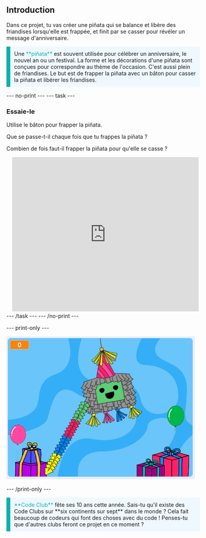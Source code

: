 ## Introduction

Dans ce projet, tu vas créer une piñata qui se balance et libère des friandises lorsqu'elle est frappée, et finit par se casser pour révéler un message d'anniversaire.

<p style="border-left: solid; border-width:10px; border-color: #0faeb0; background-color: aliceblue; padding: 10px;">
Une <span style="color: #0faeb0">**piñata**</span> est souvent utilisée pour célébrer un anniversaire, le nouvel an ou un festival. La forme et les décorations d'une piñata sont conçues pour correspondre au thème de l'occasion. C'est aussi plein de friandises. Le but est de frapper la piñata avec un bâton pour casser la piñata et libérer les friandises.    
</p>

--- no-print --- --- task ---
### Essaie-le
<div style="display: flex; flex-wrap: wrap">
<div style="flex-basis: 175px; flex-grow: 1">  
Utilise le bâton pour frapper la piñata. 

Que se passe-t-il chaque fois que tu frappes la piñata ? 

Combien de fois faut-il frapper la piñata pour qu'elle se casse ?  
</div>
<div class="scratch-preview" style="margin-left: 15px;">
  <iframe allowtransparency="true" width="485" height="402" src="https://scratch.mit.edu/projects/embed/649873783/?autostart=false" frameborder="0"></iframe>
</div>
</div>
--- /task --- --- /no-print ---

--- print-only ---

![Projet terminé.](images/showcase_static.png)

--- /print-only ---

<p style="border-left: solid; border-width:10px; border-color: #0faeb0; background-color: aliceblue; padding: 10px;">
<span style="color: #0faeb0">**Code Club**</span> fête ses 10 ans cette année. Sais-tu qu'il existe des Code Clubs sur **six continents sur sept** dans le monde ? Cela fait beaucoup de codeurs qui font des choses avec du code ! Penses-tu que d'autres clubs feront ce projet en ce moment ?   
</p>
